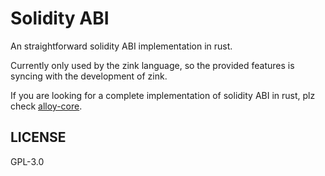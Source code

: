 # Solidity ABI

An straightforward solidity ABI implementation in rust.

Currently only used by the zink language, so the provided features
is syncing with the development of zink.

If you are looking for a complete implementation of solidity ABI 
in rust, plz check [alloy-core](https://github.com/alloy-rs/core).


## LICENSE

GPL-3.0
